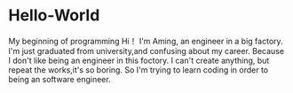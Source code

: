 # Hello-World
My beginning of programming
Hi！ I'm Aming, an engineer in a big factory.
I'm just graduated from university,and confusing about my career.
Because I don't like being an engineer in this foctory.
I can't create anything, but repeat the works,it's so boring.
So I'm trying to learn coding in order to being an software engineer.
